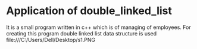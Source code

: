 #  Application of double_linked_list
It is a small program written in c++ which is of managing of employees. For creating this program double linked list data structure is used
file:///C:/Users/Dell/Desktop/s1.PNG
